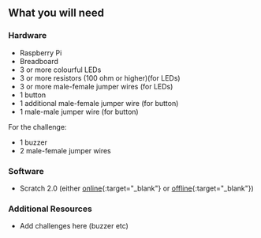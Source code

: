 ## What you will need

### Hardware

+ Raspberry Pi
+ Breadboard
+ 3 or more colourful LEDs
+ 3 or more resistors (100 ohm or higher)(for LEDs)
+ 3 or more male-female jumper wires (for LEDs)
+ 1 button
+ 1 additional male-female jumper wire (for button)
+ 1 male-male jumper wire (for button)

For the challenge:
+ 1 buzzer
+ 2 male-female jumper wires

### Software

+ Scratch 2.0 (either [online](https://scratch.mit.edu/projects/editor/){:target="_blank"} or [offline](https://scratch.mit.edu/scratch2download/){:target="_blank"})

### Additional Resources

+ Add challenges here (buzzer etc)
